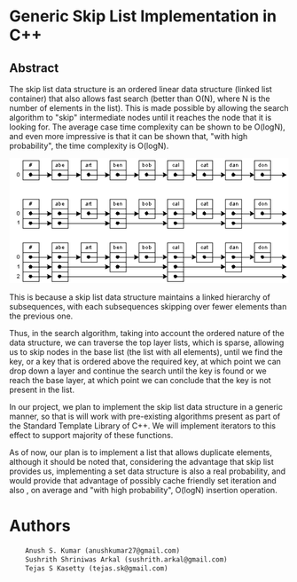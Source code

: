 # Generic Skip List Implementation in C++

## Abstract

The skip list data structure is an ordered linear data structure (linked list container) that also allows fast search (better than O(N), where N is the number of elements in the list). This is made possible by allowing the search algorithm to &quot;skip&quot; intermediate nodes until it reaches the node that it is looking for. The average case time complexity can be shown to be O(logN), and even more impressive is that it can be shown that, &quot;with high probability&quot;, the time complexity is O(logN).

<p align="center">
  <img src="/images/skiplist.gif?raw=true" title="Vanilla Linked List, and Skip Lists of 2 and 3 levels"/>
</p>

This is because a skip list data structure maintains a linked hierarchy of subsequences, with each subsequences skipping over fewer elements than the previous one.

Thus, in the search algorithm, taking into account the ordered nature of the data structure, we can traverse the top layer lists, which is sparse, allowing us to skip nodes in the base list (the list with all elements), until we find the key, or a key that is ordered above the required key, at which point we can drop down a layer and continue the search until the key is found or we reach the base layer, at which point we can conclude that the key is not present in the list.

In our project, we plan to implement the skip list data structure in a generic manner, so that is will work with pre-existing algorithms present as part of the Standard Template Library of C++. We will implement iterators to this effect to support majority of these functions.

As of now, our plan is to implement a list that allows duplicate elements, although it should be noted that, considering the advantage that skip list provides us, implementing a set data structure is also a real probability, and would provide that advantage of possibly cache friendly set iteration and also , on average and &quot;with high probability&quot;,  O(logN) insertion operation.

# Authors
```
	Anush S. Kumar (anushkumar27@gmail.com)
	Sushrith Shriniwas Arkal (sushrith.arkal@gmail.com)
	Tejas S Kasetty (tejas.sk@gmail.com)
```